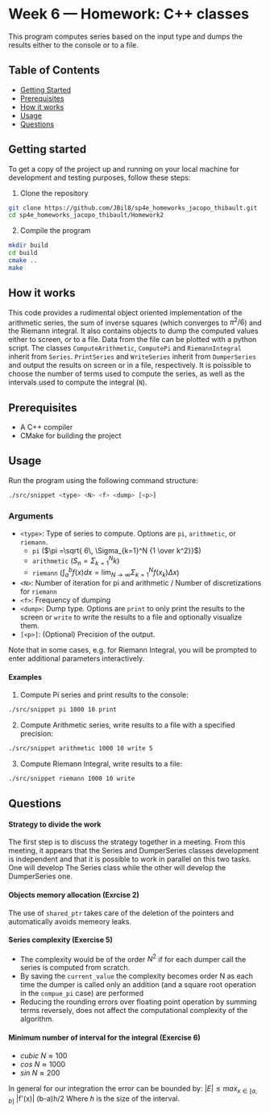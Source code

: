 # Week 6 — Homework: C++ classes

This program computes series based on the input type and dumps the results either to the console or to a file.

## Table of Contents

- [Getting Started](#getting-started)
- [Prerequisites](#prerequisites)
- [How it works](#how-it-works)
- [Usage](#usage)
- [Questions](#questions)


## Getting started

To get a copy of the project up and running on your local machine for development and testing purposes, follow these steps:

1. Clone the repository

```bash
git clone https://github.com/JBil8/sp4e_homeworks_jacopo_thibault.git
cd sp4e_homeworks_jacopo_thibault/Homework2
```

2. Compile the program

```bash
mkdir build
cd build
cmake ..
make
```

## How it works

This code provides a rudimental object oriented implementation of the arithmetic series, the sum of inverse squares (which converges to $\pi^2/6$) and the Riemann integral. It also contains objects to dump the computed values either to screen, or to a file. Data from the file can be plotted with a python script.
The classes `ComputeArithmetic`, `ComputePi` and `RiemannIntegral` inherit from `Series`.
`PrintSeries` and `WriteSeries` inherit from `DumperSeries` and output the results on screen or in a file, respectively.
It is poissible to choose the number of terms used to compute the series, as well as the intervals used to compute the integral (`N`).

## Prerequisites

- A C++ compiler
- CMake for building the project

## Usage

Run the program using the following command structure:

```bash
./src/snippet <type> <N> <f> <dump> [<p>]
```

### Arguments

- `<type>`: Type of series to compute. Options are `pi`, `arithmetic`, or `riemann`. 
    - `pi` ($\pi =\sqrt{ 6\,  \Sigma_{k=1}^N {1 \over k^2}}$)
    - `arithmetic` ($S_n = \Sigma_{k=1}^N k$)
    - `riemann` ($\int_a^b f(x) dx = \lim_{N \to \infty} \Sigma_{k=1}^N f(x_k) \Delta x$)
- `<N>`: Number of iteration for pi and arithmetic / Number of discretizations for `riemann`
- `<f>`: Frequency of dumping
- `<dump>`: Dump type. Options are `print` to only print the results to the screen or `write` to write the results to a file and optionally visualize them.
- `[<p>]`: (Optional) Precision of the output.

Note that in some cases, e.g. for Riemann Integral, you will be prompted to enter additional parameters interactively.

#### Examples

1. Compute Pi series and print results to the console:
```bash
./src/snippet pi 1000 10 print
```

2. Compute Arithmetic series, write results to a file with a specified precision:
```bash
./src/snippet arithmetic 1000 10 write 5
```

3. Compute Riemann Integral, write results to a file:
```bash
./src/snippet riemann 1000 10 write
```


## Questions

#### Strategy to divide the work

The first step is to discuss the strategy together in a meeting. From this meeting, it appears that the Series and DumperSeries classes development is independent and that it is possible to work in parallel on this two tasks. One will develop The Series class while the other will develop the DumperSeries one. 

#### Objects memory allocation (Exrcise 2)

The use of `shared_ptr` takes care of the deletion of the pointers and automatically avoids memeory leaks. 

#### Series complexity (Exercise 5)

- The complexity would be of the order $N^2$ if for each dumper call the series is computed from scratch.
- By saving the `current_value` the complexity becomes order N as each time the dumper is called only an addition (and a square root operation in the `compue_pi` case) are performed
- Reducing the rounding errors over floating point operation by summing terms
reversely, does not affect the computational complexity of the algorithm.

#### Minimum number of interval for the integral (Exercise 6)

- *cubic* $N \approx 100$
- *cos* $N \approx 1000$
- *sin* $N \approx 200$

In general for our integration the error can be bounded by:
$|E| \leq max_{x \in [a,b]}$ |f'(x)| (b-a)h/2
Where $h$ is the size of the interval. 
